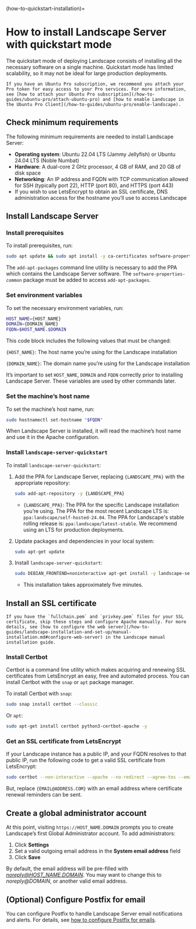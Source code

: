 (how-to-quickstart-installation)=
# How to install Landscape Server with quickstart mode

The quickstart mode of deploying Landscape consists of installing all the necessary software on a single machine. Quickstart mode has limited scalability, so it may not be ideal for large production deployments.

```{note}
If you have an Ubuntu Pro subscription, we recommend you attach your Pro token for easy access to your Pro services. For more information, see [how to attach your Ubuntu Pro subscription](/how-to-guides/ubuntu-pro/attach-ubuntu-pro) and [how to enable Landscape in the Ubuntu Pro Client](/how-to-guides/ubuntu-pro/enable-landscape).
```

## Check minimum requirements

The following minimum requirements are needed to install Landscape Server:

- **Operating system**: Ubuntu 22.04 LTS (Jammy Jellyfish) or Ubuntu 24.04 LTS (Noble Numbat)
- **Hardware**: A dual-core 2 GHz processor, 4 GB of RAM, and 20 GB of disk space
- **Networking**: An IP address and FQDN with TCP communication allowed for SSH (typically port 22), HTTP (port 80), and HTTPS (port 443)
- If you wish to use LetsEncrypt to obtain an SSL certificate, DNS administration access for the hostname you’ll use to access Landscape

## Install Landscape Server

### Install prerequisites

To install prerequisites, run:

```bash
sudo apt update && sudo apt install -y ca-certificates software-properties-common
```

The `add-apt-packages` command line utility is necessary to add the PPA which contains the Landscape Server software. The `software-properties-common` package must be added to access `add-apt-packages`.

### Set environment variables

To set the necessary environment variables, run:

```bash
HOST_NAME={HOST_NAME}
DOMAIN={DOMAIN_NAME}
FQDN=$HOST_NAME.$DOMAIN
```

This code block includes the following values that must be changed:

`{HOST_NAME}`: The host name you’re using for the Landscape installation

`{DOMAIN_NAME}`: The domain name you’re using for the Landscape installation

It’s important to set `HOST_NAME`, `DOMAIN` and `FQDN` correctly prior to installing Landscape Server. These variables are used by other commands later.

### Set the machine’s host name

To set the machine’s host name, run:

```bash
sudo hostnamectl set-hostname "$FQDN"
```

When Landscape Server is installed, it will read the machine’s host name and use it in the Apache configuration.

### Install `landscape-server-quickstart`

To install `landscape-server-quickstart`:

1. Add the PPA for Landscape Server, replacing `{LANDSCAPE_PPA}` with the appropriate repository:
    
    ```bash
    sudo add-apt-repository -y {LANDSCAPE_PPA}
    ```
    
    - `{LANDSCAPE_PPA}`: The PPA for the specific Landscape installation you’re using. The PPA for the most recent Landscape LTS is: `ppa:landscape/self-hosted-24.04`.  The PPA for Landscape's stable rolling release is: `ppa:landscape/latest-stable`. We recommend using an LTS for production deployments.

2. Update packages and dependencies in your local system:
    
    ```bash
    sudo apt-get update
    ```
    
3. Install `landscape-server-quickstart`:

    ```bash
    sudo DEBIAN_FRONTEND=noninteractive apt-get install -y landscape-server-quickstart
    ```

   - This installation takes approximately five minutes.

## Install an SSL certificate

```{note}
If you have the `fullchain.pem` and `privkey.pem` files for your SSL certificate, skip these steps and configure Apache manually. For more details, see [how to configure the web server](/how-to-guides/landscape-installation-and-set-up/manual-installation.md#configure-web-server) in the Landscape manual installation guide.
```

### Install Certbot

Certbot is a command line utility which makes acquiring and renewing SSL certificates from LetsEncrypt an easy, free and automated process. You can install Certbot with the `snap` or `apt` package manager.

To install Certbot with `snap`:

```bash
sudo snap install certbot --classic
```
Or `apt`:

```bash
sudo apt-get install certbot python3-certbot-apache -y
```

### Get an SSL certificate from LetsEncrypt

If your Landscape instance has a public IP, and your FQDN resolves to that public IP, run the following code to get a valid SSL certificate from LetsEncrypt:

```bash
sudo certbot --non-interactive --apache --no-redirect --agree-tos --email {EMAIL@ADDRESS.COM} --domains $FQDN
```

But, replace `{EMAIL@ADDRESS.COM}` with an email address where certificate renewal reminders can be sent.

## Create a global administrator account

At this point, visiting `https://HOST_NAME.DOMAIN` prompts you to create Landscape’s first Global Administrator account. To add administrators:

1. Click **Settings**
2. Set a valid outgoing email address in the **System email address** field
3. Click **Save**

By default, the email address will be pre-filled with *noreply@HOST_NAME.DOMAIN*. You may want to change this to *noreply@DOMAIN*, or another valid email address.

## (Optional) Configure Postfix for email

You can configure Postfix to handle Landscape Server email notifications and alerts. For details, see [how to configure Postfix for emails](/how-to-guides/landscape-installation-and-set-up/configure-postfix).

